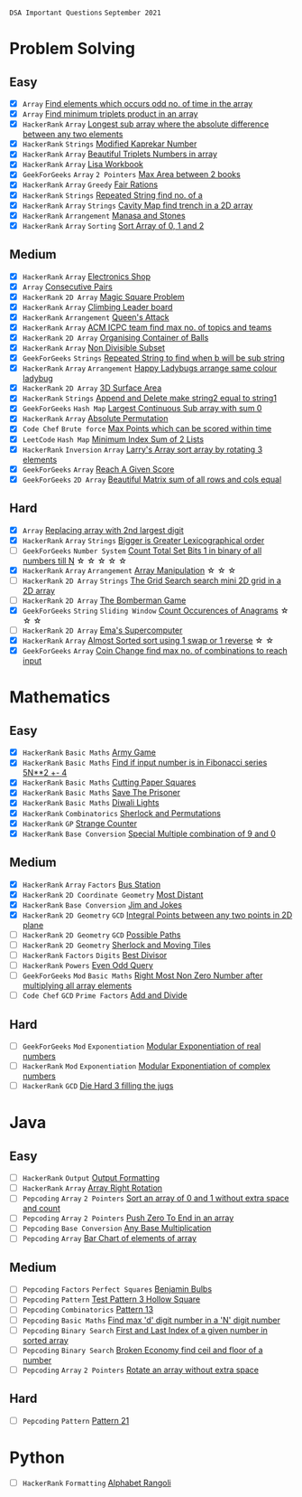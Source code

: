 `DSA Important Questions` 
`September 2021` 
# **Problem Solving**

## Easy 

- [x] `Array` [Find elements which occurs odd no. of time in the array](https://github.com/madhur3u/JAVA/blob/main/Odd_in_array.java)
- [x] `Array` [Find minimum triplets product in an array](https://github.com/madhur3u/Python3/blob/main/Triplets_Min_Product.py)
- [x] `HackerRank` `Array` [Longest sub array where the absolute difference between any two elements](https://github.com/madhur3u/HackerRank/blob/main/Problem%20Solving/Implementation/pick_num.py)
- [x] `HackerRank` `Strings` [Modified Kaprekar Number](https://github.com/madhur3u/HackerRank/blob/main/Problem%20Solving/Implementation/Mod_kaprekar.py)
- [x] `HackerRank` `Array` [Beautiful Triplets Numbers in array](https://github.com/madhur3u/HackerRank/blob/main/Problem%20Solving/Implementation/Beautiful_triplets.py)
- [x] `HackerRank` `Array` [Lisa Workbook](https://github.com/madhur3u/HackerRank/blob/main/Problem%20Solving/Implementation/Lisa_workbook.py)
- [x] `GeekForGeeks` `Array` `2 Pointers` [Max Area between 2 books](https://github.com/madhur3u/HackerRank/blob/main/GFG/Dam_of_candies.py)
- [x] `HackerRank` `Array` `Greedy` [Fair Rations](https://github.com/madhur3u/HackerRank/blob/main/Problem%20Solving/Implementation/Fair_rations.py)
- [x] `HackerRank` `Strings` [Repeated String find no. of a](https://github.com/madhur3u/HackerRank/blob/main/Problem%20Solving/Implementation/Repeated_string.py)
- [x] `HackerRank` `Array` `Strings` [Cavity Map find trench in a 2D array](https://github.com/madhur3u/HackerRank/blob/main/Problem%20Solving/Implementation/Cavity_map.py)
- [x] `HackerRank` `Arrangement` [Manasa and Stones](https://github.com/madhur3u/HackerRank/blob/main/Problem%20Solving/Implementation/Manasa_and_stones.py)
- [x] `HackerRank` `Array` `Sorting` [Sort Array of 0, 1 and 2](https://github.com/madhur3u/HackerRank/blob/main/GFG/Sort_array_012.py)

## Medium

- [x] `HackerRank` `Array` [Electronics Shop](https://github.com/madhur3u/HackerRank/blob/main/Problem%20Solving/Electronic_Shop.java)
- [x] `Array` [Consecutive Pairs](https://github.com/madhur3u/JAVA/blob/main/Consecutive_Pairs.java)
- [x] `HackerRank` `2D Array` [Magic Square Problem](https://github.com/madhur3u/HackerRank/blob/main/Problem%20Solving/Implementation/Magic_Sq_Cost.py)
- [x] `HackerRank` `Array` [Climbing Leader board](https://github.com/madhur3u/HackerRank/blob/main/Problem%20Solving/Implementation/Climb_Leaderboard.py)
- [x] `HackerRank` `Arrangement` [Queen's Attack](https://github.com/madhur3u/HackerRank/blob/main/Problem%20Solving/Implementation/Queens%20Attack/Actual_sol.py)
- [x] `HackerRank` `Array` [ACM ICPC team find max no. of topics and teams](https://github.com/madhur3u/HackerRank/blob/main/Problem%20Solving/Implementation/ACM_ICPC.py)
- [x] `HackerRank` `2D Array` [Organising Container of Balls](https://github.com/madhur3u/HackerRank/blob/main/Problem%20Solving/Implementation/Org_cont_balls.py)
- [x] `HackerRank` `Array` [Non Divisible Subset](https://github.com/madhur3u/HackerRank/blob/main/Problem%20Solving/Implementation/Non_divisible_subset.py)
- [x] `GeekForGeeks` `Strings` [Repeated String to find when b will be sub string](https://github.com/madhur3u/HackerRank/blob/main/GFG/Repeated_string_match.py)
- [x] `HackerRank` `Array` `Arrangement` [Happy Ladybugs arrange same colour ladybug](https://github.com/madhur3u/HackerRank/blob/main/Problem%20Solving/Implementation/Happy_ladybugs.py)
- [x] `HackerRank` `2D Array` [3D Surface Area](https://github.com/madhur3u/HackerRank/blob/main/Problem%20Solving/Implementation/3D_surface_area.py)
- [x] `HackerRank` `Strings` [Append and Delete make string2 equal to string1](https://github.com/madhur3u/HackerRank/blob/main/Problem%20Solving/Implementation/Append_Delete.py)
- [x] `GeekForGeeks` `Hash Map` [Largest Continuous Sub array with sum 0](https://github.com/madhur3u/HackerRank/blob/main/GFG/Largest_continous_subarray_0sum.py)
- [x] `HackerRank` `Array` [Absolute Permutation](https://github.com/madhur3u/HackerRank/blob/main/Problem%20Solving/Implementation/Absolute_permutation.py)
- [x] `Code Chef` `Brute force` [Max Points which can be scored within time](https://github.com/madhur3u/HackerRank/blob/main/CodeChef/Max_points.java)
- [x] `LeetCode` `Hash Map` [Minimum Index Sum of 2 Lists](https://github.com/madhur3u/LeetCode/blob/main/599%20Min_index_sum_of_2_lists.py)
- [x] `HackerRank` `Inversion` `Array` [Larry's Array sort array by rotating 3 elements](https://github.com/madhur3u/HackerRank/blob/main/Problem%20Solving/Implementation/Larry_array.py)
- [x] `GeekForGeeks` `Array` [Reach A Given Score](https://github.com/madhur3u/HackerRank/blob/main/GFG/Reach_a_given_score.py)
- [x] `GeekForGeeks` `2D Array` [Beautiful Matrix sum of all rows and cols equal](https://github.com/madhur3u/HackerRank/blob/main/GFG/Make_matrix_beautiful.py)

## Hard

- [x] `Array` [Replacing array with 2nd largest digit](https://github.com/madhur3u/Python3/blob/main/array_replacement_1.py)
- [x] `HackerRank` `Array` `Strings` [Bigger is Greater Lexicographical order](https://github.com/madhur3u/HackerRank/blob/main/Problem%20Solving/Implementation/Bigger_is_greater.py)
- [ ] `GeekForGeeks` `Number System` [Count Total Set Bits 1 in binary of all numbers till N](https://github.com/madhur3u/HackerRank/blob/main/GFG/Count_total_set_bits.py) ☆ ☆ ☆ ☆ ☆
- [x] `HackerRank` `Array` `Arrangement` [Array Manipulation](https://github.com/madhur3u/HackerRank/blob/main/Data%20Structures/Array_manipulation.py) ☆ ☆ ☆
- [ ] `HackerRank` `2D Array` `Strings` [The Grid Search search mini 2D grid in a 2D array](https://github.com/madhur3u/HackerRank/blob/main/Problem%20Solving/Implementation/The_grid_search.py)
- [ ] `HackerRank` `2D Array` [The Bomberman Game](https://github.com/madhur3u/HackerRank/blob/main/Problem%20Solving/Implementation/The%20Bomberman%20Game/final_sol.py)
- [x] `GeekForGeeks` `String` `Sliding Window` [Count Occurences of Anagrams](https://github.com/madhur3u/HackerRank/blob/main/GFG/Count_occ_of_anagrams.py) ☆ ☆ ☆
- [ ] `HackerRank` `2D Array` [Ema's Supercomputer](https://github.com/madhur3u/HackerRank/blob/main/Problem%20Solving/Implementation/Ema%27s%20Supercomputer/sol1.py)
- [x] `HackerRank` `Array` [Almost Sorted sort using 1 swap or 1 reverse](https://github.com/madhur3u/HackerRank/blob/main/Problem%20Solving/Implementation/Almost%20Sorted/sol2.py) ☆ ☆
- [x] `GeekForGeeks` `Array` [Coin Change find max no. of combinations to reach input](https://github.com/madhur3u/HackerRank/blob/main/GFG/Coin_change.py)

# **Mathematics**

## Easy

- [x] `HackerRank` `Basic Maths` [Army Game](https://github.com/madhur3u/HackerRank/blob/main/Mathematics/Fundamentals/Army_Game.py)
- [x] `HackerRank` `Basic Maths` [Find if input number is in Fibonacci series 5N**2 +- 4](https://github.com/madhur3u/HackerRank/blob/main/Mathematics/Fundamentals/Is_fibo.py)
- [x] `HackerRank` `Basic Maths` [Cutting Paper Squares](https://github.com/madhur3u/HackerRank/blob/main/Mathematics/Fundamentals/Cutting_paper_sq.java)
- [x] `HackerRank` `Basic Maths` [Save The Prisoner](https://github.com/madhur3u/HackerRank/blob/main/Problem%20Solving/Implementation/Save_prisoner.java)
- [x] `HackerRank` `Basic Maths` [Diwali Lights](https://github.com/madhur3u/HackerRank/blob/main/Mathematics/Fundamentals/Diwali_lights.py)
- [x] `HackerRank` `Combinatorics` [Sherlock and Permutations](https://github.com/madhur3u/HackerRank/blob/main/Mathematics/Fundamentals/Sherlock_permutations.py)
- [x] `HackerRank` `GP` [Strange Counter](https://github.com/madhur3u/HackerRank/blob/main/Problem%20Solving/Implementation/Strange_counter.py)
- [x] `HackerRank` `Base Conversion` [Special Multiple combination of 9 and 0](https://github.com/madhur3u/HackerRank/blob/main/Mathematics/Fundamentals/Special_multiple.py)

## Medium

- [x] `HackerRank` `Array` `Factors` [Bus Station](https://github.com/madhur3u/HackerRank/blob/main/Mathematics/Fundamentals/Bus%20Station/sol_main.py)
- [x] `HackerRank` `2D Coordinate Geometry` [Most Distant](https://github.com/madhur3u/HackerRank/blob/main/Mathematics/Fundamentals/Most_distant.py)
- [x] `HackerRank` `Base Conversion` [Jim and Jokes](https://github.com/madhur3u/HackerRank/blob/main/Mathematics/Fundamentals/Jim%20and%20Jokes/sol2.py)
- [x] `HackerRank` `2D Geometry` `GCD` [Integral Points between any two points in 2D plane](https://github.com/madhur3u/HackerRank/blob/main/Mathematics/Fundamentals/Sumar_float_rocks.py)
- [ ] `HackerRank` `2D Geometry` `GCD` [Possible Paths](https://github.com/madhur3u/HackerRank/blob/main/Mathematics/Fundamentals/Possible_path.py)
- [ ] `HackerRank` `2D Geometry` [Sherlock and Moving Tiles](https://github.com/madhur3u/HackerRank/blob/main/Mathematics/Fundamentals/S%20_Moving_tiles.py)
- [ ] `HackerRank` `Factors` `Digits` [Best Divisor](https://github.com/madhur3u/HackerRank/blob/main/Mathematics/Fundamentals/Best_Divisor.py)
- [ ] `HackerRank` `Powers` [Even Odd Query](https://github.com/madhur3u/HackerRank/blob/main/Mathematics/Fundamentals/Even_Odd_Query.py)
- [ ] `GeekForGeeks` `Mod` `Basic Maths` [Right Most Non Zero Number after multiplying all array elements](https://github.com/madhur3u/HackerRank/blob/main/GFG/Right_most_non_0_dig.java)
- [ ] `Code Chef` `GCD` `Prime Factors` [Add and Divide](https://github.com/madhur3u/HackerRank/blob/main/CodeChef/Add%20and%20Divide/pythonsol.py)

## Hard

- [ ] `GeekForGeeks` `Mod` `Exponentiation` [Modular Exponentiation of real numbers](https://github.com/madhur3u/Python3/blob/main/Modular_Exponentiation.py)
- [ ] `HackerRank` `Mod` `Exponentiation` [Modular Exponentiation of complex numbers](https://github.com/madhur3u/HackerRank/blob/main/Mathematics/Modular_Exponentiation_Complex.py)
- [ ] `HackerRank` `GCD` [Die Hard 3 filling the jugs](https://github.com/madhur3u/HackerRank/blob/main/Mathematics/Fundamentals/Die_hard_3.java)

# **Java**

## Easy

- [ ] `HackerRank` `Output` [Output Formatting](https://github.com/madhur3u/JAVA/blob/main/Output_Formatting.java)
- [ ] `HackerRank` `Array` [Array Right Rotation](https://github.com/madhur3u/HackerRank/blob/main/Problem%20Solving/Implementation/Circular_ar_rotation.java)
- [ ] `Pepcoding` `Array` `2 Pointers` [Sort an array of 0 and 1 without extra space and count](https://github.com/madhur3u/JAVA/blob/main/sort_0_1.java)
- [ ] `Pepcoding` `Array` `2 Pointers` [Push Zero To End in an array](https://github.com/madhur3u/JAVA/blob/main/push_zero_to_end.java)
- [ ] `Pepcoding` `Base Conversion` [Any Base Multiplication](https://github.com/madhur3u/JAVA/blob/main/Functions%20and%20Arrays/anybase_multiplication.java)
- [ ] `Pepcoding` `Array` [Bar Chart of elements of array](https://github.com/madhur3u/JAVA/blob/main/Functions%20and%20Arrays/Arrays/bar_chart.java)

## Medium

- [ ] `Pepcoding` `Factors` `Perfect Squares` [Benjamin Bulbs](https://github.com/madhur3u/JAVA/blob/main/Getting%20Started/benj_bulb.java)
- [ ] `Pepcoding` `Pattern` [Test Pattern 3 Hollow Square](https://github.com/madhur3u/JAVA/blob/main/Patterns/p24_TEST_3.java)
- [ ] `Pepcoding` `Combinatorics` [Pattern 13](https://github.com/madhur3u/JAVA/blob/main/Patterns/p13.java)
- [ ] `Pepcoding` `Basic Maths` [Find max 'd' digit number in a 'N' digit number](https://github.com/madhur3u/JAVA/blob/main/Functions%20and%20Arrays/max_d_in_N.java)
- [ ] `Pepcoding` `Binary Search` [First and Last Index of a given number in sorted array](https://github.com/madhur3u/JAVA/blob/main/Functions%20and%20Arrays/Arrays/first_last_index.java)
- [ ] `Pepcoding` `Binary Search` [Broken Economy find ceil and floor of a number](https://github.com/madhur3u/JAVA/blob/main/Functions%20and%20Arrays/Arrays/broken_economy.java)
- [ ] `Pepcoding` `Array` `2 Pointers` [Rotate an array without extra space](https://github.com/madhur3u/JAVA/blob/main/Functions%20and%20Arrays/Arrays/Rotate/rotate_1.java)

## Hard

- [ ] `Pepcoding` `Pattern` [Pattern 21](https://github.com/madhur3u/JAVA/blob/main/Patterns/p21.java)

# **Python**

- [ ] `HackerRank` `Formatting` [Alphabet Rangoli](https://github.com/madhur3u/Python3/blob/main/HKR/Alphabet_rangoli.py)
